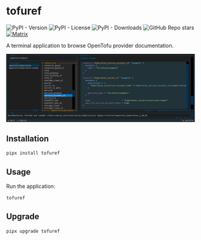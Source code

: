 # tofuref

![PyPI - Version](https://img.shields.io/pypi/v/tofuref)
![PyPI - License](https://img.shields.io/pypi/l/tofuref)
![PyPI - Downloads](https://img.shields.io/pypi/dm/tofuref)
![GitHub Repo stars](https://img.shields.io/github/stars/DJetelina/tofuref?style=flat&logo=github)
[![Matrix](https://img.shields.io/matrix/tofuref%3Ajtl.vision?server_fqdn=jtl.vision&logo=matrix)](https://matrix.to/#/#tofuref:jtl.vision)

A terminal application to browse OpenTofu provider documentation.

![Screenshot](https://github.com/djetelina/tofuref/blob/main/screenshots/welcome.png?raw=true)

## Installation

```bash
pipx install tofuref
```

## Usage

Run the application:

```bash
tofuref
```

## Upgrade

```bash
pipx upgrade tofuref
```
